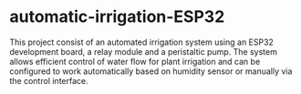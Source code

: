 # automatic-irrigation-ESP32
This project consist of an automated irrigation system using an ESP32 development board, a relay module and a peristaltic pump. The system allows efficient control of water flow for plant irrigation and can be configured to work automatically based on humidity sensor or manually via the control interface.
